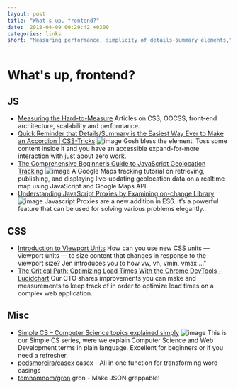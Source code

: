 ```yaml
---
layout: post
title: "What's up, frontend?"
date:  2018-04-09 00:29:42 +0300
categories: links
short: "Measuring performance, simplicity of details-summary elements,"
---
```



# What's up, frontend?

## JS
- [Measuring the Hard-to-Measure](https://csswizardry.com/2018/03/measuring-the-hard-to-measure)
    Articles on CSS, OOCSS, front-end architecture, scalability and performance.
- [Quick Reminder that Details/Summary is the Easiest Way Ever to Make an Accordion | CSS-Tricks](https://css-tricks.com/quick-reminder-that-details-summary-is-the-easiest-way-ever-to-make-an-accordion) ![image](https://cdn.css-tricks.com/wp-content/uploads/2018/03/accordion.jpg) 
    Gosh bless the element. Toss some content inside it and you have an accessible expand-for-more interaction with just about zero work. 
- [The Comprehensive Beginner’s Guide to JavaScript Geolocation Tracking](https://hackernoon.com/the-comprehensive-beginners-guide-to-javascript-geolocation-tracking-11f7a1bba400) ![image](https://cdn-images-1.medium.com/max/1200/1*SoGxRAWyDSQnDS1A6F26XA.png) A Google Maps tracking tutorial on retrieving, publishing, and displaying live-updating geolocation data on a realtime map using JavaScript and Google Maps API.
- [Understanding JavaScript Proxies by Examining on-change Library](https://codeburst.io/understanding-javascript-proxies-by-examining-on-change-library-f252eddf76c2) ![image](https://cdn-images-1.medium.com/max/1200/1*CeZlbYvpCxYJ9prikN7UBQ.jpeg) Javascript Proxies are a new addition in ES6. It’s a powerful feature that can be used for solving various problems elegantly.

## CSS
- [Introduction to Viewport Units](https://www.youtube.com/watch?v=_sgF8I-Q1Gs) How can you use new CSS units — viewport units — to size content that changes in response to the viewport size? Jen introduces you to how vw, vh, vmin, vmax ..."
- [The Critical Path: Optimizing Load Times With the Chrome DevTools - Lucidchart](https://www.lucidchart.com/techblog/2018/03/13/the-critical-path-optimizing-load-times-with-the-chromedev-tools/) Our CTO shares improvements you can make and measurements to keep track of in order to optimize load times on a complex web application.

## Misc
- [Simple CS – Computer Science topics explained simply](https://tosbourn.com/simple-cs/) ![image](https://tosbourn.com/img/simple-cs.png) This is our Simple CS series, were we explain Computer Science and Web Development terms in plain language. Excellent for beginners or if you need a refresher.
- [pedsmoreira/casex](https://github.com/pedsmoreira/casex) casex - All in one function for transforming word casings
- [tomnomnom/gron](https://github.com/tomnomnom/gron) gron - Make JSON greppable!